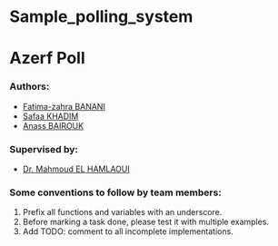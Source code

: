 # Sample_polling_system
# Azerf Poll

### Authors:
- [Fatima-zahra BANANI]()
- [Safaa KHADIM](https://www.linkedin.com/in/safaa-khadim-b06b75167/)
- [Anass BAIROUK](https://www.linkedin.com/in/anass-bairouk-258673109/)


### Supervised by: 
- [Dr. Mahmoud EL HAMLAOUI](https://www.linkedin.com/in/mahmoud-el-hamlaoui-466b8617/) 

### Some conventions to follow by team members:
1. Prefix all functions and variables with an underscore.
2. Before marking a task done, please test it with multiple examples.
3. Add TODO: comment to all incomplete implementations.
